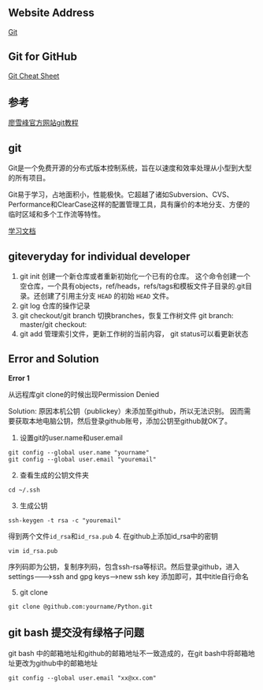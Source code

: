 ## Website Address
[Git](https://git-scm.com/)

## Git for GitHub
[Git Cheat Sheet](https://services.github.com/on-demand/downloads/github-git-cheat-sheet.pdf)

## 参考
[廖雪峰官方网站git教程](https://www.liaoxuefeng.com/wiki/0013739516305929606dd18361248578c67b8067c8c017b000)

## git
Git是一个免费开源的分布式版本控制系统，旨在以速度和效率处理从小型到大型的所有项目。

Git易于学习，占地面积小，性能极快。它超越了诸如Subversion、CVS、Performance和ClearCase这样的配置管理工具，具有廉价的本地分支、方便的临时区域和多个工作流等特性。

[学习文档](https://git-scm.com/docs)

## giteveryday for individual developer
1. git init 创建一个新仓库或者重新初始化一个已有的仓库。
这个命令创建一个空仓库，一个具有objects，ref/heads，refs/tags和模板文件子目录的.git目录。还创建了引用主分支 `HEAD` 的初始 `HEAD` 文件。
2. git log 仓库的操作记录
3. git checkout/git branch 切换branches，恢复工作树文件 git branch: master/git checkout: 
4. git add 管理索引文件，更新工作树的当前内容， git status可以看更新状态
## Error and Solution
**Error 1** 

从远程库git clone的时候出现Permission Denied

Solution: 原因本机公钥（publickey）未添加至github，所以无法识别。 因而需要获取本地电脑公钥，然后登录github账号，添加公钥至github就OK了。
 1. 设置git的user.name和user.email
 ```
 git config --global user.name "yourname"
 git config --global user.email "youremail"
 ```
 2. 查看生成的公钥文件夹
 ```
 cd ~/.ssh
 ```
 3. 生成公钥
 ```
 ssh-keygen -t rsa -c "youremail"
 ```
 得到两个文件`id_rsa`和`id_rsa.pub`
 4. 在github上添加id_rsa中的密钥
 ```
 vim id_rsa.pub
 ```
 序列码即为公钥，复制序列码，包含ssh-rsa等标识。然后登录github，进入settings--->ssh and gpg keys-->new ssh key 添加即可，其中title自行命名
 
 5. git clone
 ```
 git clone @github.com:yourname/Python.git
 ```

## git bash 提交没有绿格子问题

git bash 中的邮箱地址和github的邮箱地址不一致造成的，在git bash中将邮箱地址更改为github中的邮箱地址

```
git config --global user.email "xx@xx.com"
```